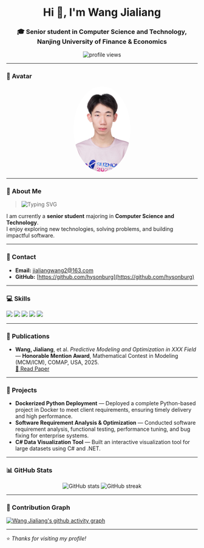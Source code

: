 <h1 align="center">Hi 👋, I'm Wang Jialiang</h1>
<h3 align="center">
  🎓 Senior student in Computer Science and Technology,  
  Nanjing University of Finance & Economics
</h3>

<p align="center">
  <img src="https://komarev.com/ghpvc/?username=hysonburg&label=Profile%20views&color=0e75b6&style=flat" alt="profile views" />
</p>

---

### 📸 Avatar
<p align="center">
  <img src="images/avatar.png" alt="Wang Jialiang" width="150" style="border-radius: 50%;">
</p>

---

### 💬 About Me
> <img src="https://readme-typing-svg.herokuapp.com?font=Fira+Code&size=18&duration=2500&pause=500&color=00F7FF&width=500&lines=I+love+coding+%26+learning+new+things;Always+improving+my+skills;Building+cool+projects+with+Python+%26+C%2B%2B" alt="Typing SVG" />

I am currently a **senior student** majoring in **Computer Science and Technology**.  
I enjoy exploring new technologies, solving problems, and building impactful software.  

---

### 📧 Contact
- **Email:** [jialiangwang2@163.com](mailto:jialiangwang2@163.com)
- **GitHub:** [https://github.com/hysonburg](https://github.com/hysonburg)

---

### 💻 Skills
<p align="left">
  <img src="https://img.shields.io/badge/Python-3776AB?style=for-the-badge&logo=python&logoColor=white"/>
  <img src="https://img.shields.io/badge/C++-00599C?style=for-the-badge&logo=cplusplus&logoColor=white"/>
  <img src="https://img.shields.io/badge/C%23-239120?style=for-the-badge&logo=c-sharp&logoColor=white"/>
  <img src="https://img.shields.io/badge/Docker-2496ED?style=for-the-badge&logo=docker&logoColor=white"/>
  <img src="https://img.shields.io/badge/Git-F05032?style=for-the-badge&logo=git&logoColor=white"/>
</p>

---

### 📄 Publications
- **Wang, Jialiang**, et al. *Predictive Modeling and Optimization in XXX Field* — **Honorable Mention Award**, Mathematical Contest in Modeling (MCM/ICM), COMAP, USA, 2025.  
  [📄 Read Paper](https://github.com/hysonburg/hysonburg/blob/main/papers/2025%20MCM%20Honorable%20Mention.pdf)

---

### 🚀 Projects
- **Dockerized Python Deployment** — Deployed a complete Python-based project in Docker to meet client requirements, ensuring timely delivery and high performance.
- **Software Requirement Analysis & Optimization** — Conducted software requirement analysis, functional testing, performance tuning, and bug fixing for enterprise systems.
- **C# Data Visualization Tool** — Built an interactive visualization tool for large datasets using C# and .NET.

---

### 📊 GitHub Stats
<p align="center">
  <img src="https://github-readme-stats.vercel.app/api?username=hysonburg&show_icons=true&theme=tokyonight" alt="GitHub stats" height="160"/>
  <img src="https://github-readme-streak-stats.herokuapp.com/?user=hysonburg&theme=tokyonight" alt="GitHub streak" height="160"/>
</p>

---

### 🌱 Contribution Graph
[![Wang Jialiang's github activity graph](https://github-readme-activity-graph.vercel.app/graph?username=hysonburg&bg_color=0f2d3d&color=1cadfb&line=1cadfb&point=1cadfb&area=true&hide_border=true)](https://github.com/ashutosh00710/github-readme-activity-graph)

---

⭐️ *Thanks for visiting my profile!*
